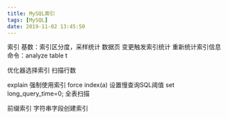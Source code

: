 ```yaml
---
title: MySQL索引
tags: [MySQL]
date: 2019-11-02 13:45:50
---
```



索引
    基数：索引区分度，采样统计
        数据页
        变更触发索引统计
        重新统计索引信息命令：analyze table t


优化器选择索引
    扫描行数

explain
强制使用索引 force index(a)
设置慢查询SQL阈值 set long_query_time=0;
全表扫描

前缀索引
    字符串字段创建索引

    